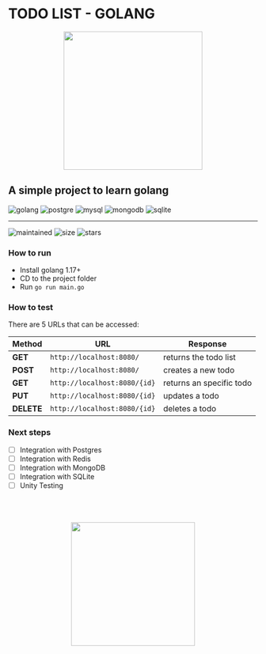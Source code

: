 # TODO LIST - GOLANG

<p align="center">
<img src="https://jollycontrarian.com/images/a/ab/Dramatic_Look_Gopher.gif" width="280"/>
</p>

## A simple project to learn golang

![golang](https://img.shields.io/badge/Go-00ADD8?style=for-the-badge&logo=go&logoColor=white)
![postgre](https://img.shields.io/badge/PostgreSQL-316192?style=for-the-badge&logo=postgresql&logoColor=white)
![mysql](https://img.shields.io/badge/MySQL-00000F?style=for-the-badge&logo=mysql&logoColor=white)
![mongodb](https://img.shields.io/badge/MongoDB-4EA94B?style=for-the-badge&logo=mongodb&logoColor=white)
![sqlite](https://img.shields.io/badge/SQLite-07405E?style=for-the-badge&logo=sqlite&logoColor=white)

---
![maintained](https://img.shields.io/badge/Maintained%3F-yes-green.svg)
![size](https://badge-size.herokuapp.com/pazfelipe/todo-list-go/main/main.go)
![stars](https://img.shields.io/github/stars/pazfelipe/todo-list-go.svg)

### How to run

- Install golang 1.17+
- CD to the project folder
- Run `go run main.go`

### How to test

There are 5 URLs that can be accessed:

| Method     | URL                          | Response                 |
| ---------- | ---------------------------- | ------------------------ |
| __GET__    | `http://localhost:8080/`     | returns the todo list    |
| __POST__   | `http://localhost:8080/`     | creates a new todo       |
| __GET__    | `http://localhost:8080/{id}` | returns an specific todo |
| __PUT__    | `http://localhost:8080/{id}` | updates a todo           |
| __DELETE__ | `http://localhost:8080/{id}` | deletes a todo           |

### Next steps

- [ ] Integration with Postgres
- [ ] Integration with Redis
- [ ] Integration with MongoDB
- [ ] Integration with SQLite
- [ ] Unity Testing

<p align="center">
  </br>
  </br>
  </br>
  <img src="https://i.giphy.com/media/XsGH5TII7EzGUvTN1g/giphy.webp" width="250" />
</p>